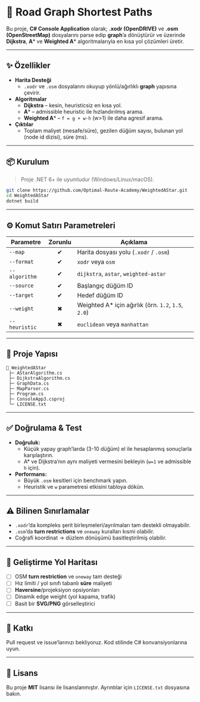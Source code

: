 ﻿# 🚗 Road Graph Shortest Paths

Bu proje, **C# Console Application** olarak; **.xodr (OpenDRIVE)** ve **.osm (OpenStreetMap)** dosyalarını parse edip **graph**’a dönüştürür ve üzerinde **Dijkstra**, **A*** ve **Weighted A*** algoritmalarıyla en kısa yol çözümleri üretir.

---

## ✨ Özellikler

- **Harita Desteği**
  - `.xodr` ve `.osm` dosyalarını okuyup yönlü/ağırlıklı **graph** yapısına çevirir.
- **Algoritmalar**
  - **Dijkstra** – kesin, heuristicsiz en kısa yol.
  - **A*** – admissible heuristic ile hızlandırılmış arama.
  - **Weighted A*** – `f = g + w·h` (w>1) ile daha agresif arama.
- **Çıktılar**
  - Toplam maliyet (mesafe/süre), gezilen düğüm sayısı, bulunan yol (node id dizisi), süre (ms).

---

## 📦 Kurulum

> Proje .NET 6+ ile uyumludur (Windows/Linux/macOS).

```bash
git clone https://github.com/Optimal-Route-Academy/WeightedAStar.git
cd WeightedAStar
dotnet build
```

---

## ⚙️ Komut Satırı Parametreleri

| Parametre        | Zorunlu | Açıklama |
|------------------|:-------:|---------|
| `--map`          |   ✔    | Harita dosyası yolu (`.xodr` / `.osm`) |
| `--format`       |   ✔    | `xodr` veya `osm` |
| `--algorithm`    |   ✔    | `dijkstra`, `astar`, `weighted-astar` |
| `--source`       |   ✔    | Başlangıç düğüm ID |
| `--target`       |   ✔    | Hedef düğüm ID |
| `--weight`       |   ✖    | Weighted A* için ağırlık (örn. `1.2`, `1.5`, `2.0`) |
| `--heuristic`    |   ✖    | `euclidean` veya `manhattan`  |

---

## 📂 Proje Yapısı

```
📁 WeightedAStar
 ├─ AStarAlgorithm.cs
 ├─ DijkstraAlgorithm.cs
 ├─ GraphData.cs
 ├─ MapParser.cs
 ├─ Program.cs
 ├─ ConsoleApp3.csproj
 └─ LICENSE.txt
```

---

## ✅ Doğrulama & Test

- **Doğruluk:**
  - Küçük yapay graph’larda (3-10 düğüm) el ile hesaplanmış sonuçlarla karşılaştırın.
  - A* ve Dijkstra’nın aynı maliyeti vermesini bekleyin (`w=1` ve admissible `h` için).
- **Performans:**
  - Büyük `.osm` kesitleri için benchmark yapın.
  - Heuristik ve `w` parametresi etkisini tabloya dökün.

---

## ⚠️ Bilinen Sınırlamalar

- `.xodr`’da kompleks şerit birleşmeleri/ayrılmaları tam destekli olmayabilir.
- `.osm`’da **turn restrictions** ve `oneway` kuralları kısmi olabilir.
- Coğrafi koordinat → düzlem dönüşümü basitleştirilmiş olabilir.

---

## 🧩 Geliştirme Yol Haritası

- [ ] OSM **turn restriction** ve `oneway` tam desteği
- [ ] Hız limiti / yol sınıfı tabanlı **süre** maliyeti
- [ ] **Haversine**/projeksiyon opsiyonları
- [ ] Dinamik edge weight (yol kapama, trafik)
- [ ] Basit bir **SVG/PNG** görselleştirici

---

## 🤝 Katkı

Pull request ve issue’larınızı bekliyoruz. Kod stilinde C# konvansiyonlarına uyun.

---

## 📄 Lisans

Bu proje **MIT** lisansı ile lisanslanmıştır. Ayrıntılar için `LICENSE.txt` dosyasına bakın.

